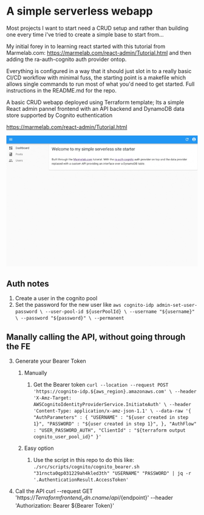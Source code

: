 # A simple serverless webapp
Most projects I want to start need a CRUD setup and rather than building one every time i've tried to create a simple base to start from...

My initial forey in to learning react started with this tutorial from Marmelab.com: https://marmelab.com/react-admin/Tutorial.html and then adding the ra-auth-cognito auth provider ontop.

Everything is configured in a way that it should just slot in to a really basic CI/CD workflow with minimal fuss, the starting point is a makefile which allows single commands to run most of what you'd need to get started. 
Full instructions in the README.md for the repo.


A basic CRUD webapp deployed using Terraform template;
Its a simple React admin pannel frontend with an API backend and DynamoDB data store supported by Cognito euthentication

https://marmelab.com/react-admin/Tutorial.html

![In action](./assets/inAction.gif)

## Auth notes
1. Create a user in the cognito pool
2. Set the password for the new user like
`aws cognito-idp admin-set-user-password \
     --user-pool-id ${userPoolId} \
     --username "${username}" \
     --password "${password}" \
     --permanent`

## Manally calling the API, without going through the FE
3. Generate your Bearer Token
   1. Manually
      1. Get the Bearer token
      `curl --location --request POST 'https://cognito-idp.${aws_region}.amazonaws.com' \
      --header 'X-Amz-Target: AWSCognitoIdentityProviderService.InitiateAuth' \
      --header 'Content-Type: application/x-amz-json-1.1' \
      --data-raw '{
         "AuthParameters" : {
            "USERNAME" : "${user created in step 1}",
            "PASSWORD" : "${user created in step 1}",
         },
         "AuthFlow" : "USER_PASSWORD_AUTH",
         "ClientId" : "${terraform output cognito_user_pool_id}"
      }'`

   2. Easy option
      1. Use the script in this repo to do this like:
      `./src/scripts/cognito/cognito_bearer.sh "31rncta0qp031229ah4kled3th" "USERNAME" "PASSWORD" | jq -r '.AuthenticationResult.AccessToken'`


2. Call the API
curl --request GET 'https://${Terraform frontend_cdn.cname}/api/${endpoint}' --header 'Authorization: Bearer ${Bearer Token}'

